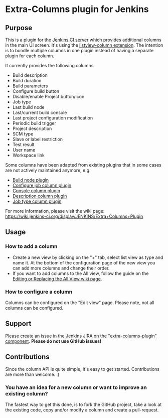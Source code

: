 # Extra-Columns plugin for Jenkins


## Purpose

This is a plugin for the [Jenkins CI server](https://jenkins.io) which provides additional columns in the main UI screen.
It's using the [listview-column extension](https://wiki.jenkins-ci.org/display/JENKINS/Extension+points#Extensionpoints-hudson.views.ListViewColumn).
The intention is to bundle multiple columns in one plugin instead of having a separate plugin for each column.

It currently provides the following columns:

* Build description
* Build duration
* Build parameters
* Configure build button
* Disable/enable Project button/icon
* Job type
* Last build node
* Last/current build console
* Last project configuration modification
* Periodic build trigger
* Project description
* SCM type
* Slave or label restriction
* Test result
* User name
* Workspace link

Some columns have been adapted from existing plugins that in some cases are not actively maintained anymore, e.g.

* [Build node plugin](https://wiki.jenkins-ci.org/display/JENKINS/Build+Node+Column+Plugin)
* [Configure job column plugin](https://wiki.jenkins-ci.org/display/JENKINS/Configure+Job+Column+Plugin)
* [Console column plugin](https://wiki.jenkins-ci.org/display/JENKINS/Console+Column+Plugin)
* [Description column plugin](https://wiki.jenkins-ci.org/display/JENKINS/Description+Column+Plugin)
* [Job type column plugin](https://wiki.jenkins-ci.org/display/JENKINS/Job+Type+Column+Plugin)


For more information, please visit the wiki page:  
<https://wiki.jenkins-ci.org/display/JENKINS/Extra+Columns+Plugin>

## Usage


### How to add a column

* Create a new view by clicking on the "+" tab, select list view as type and name it. At the bottom of the configuration page of the new view you can add more columns and change their order.
* If you want to add columns to the All view, follow the guide on the [Editing or Replacing the All View wiki page](https://wiki.jenkins-ci.org/display/JENKINS/Editing+or+Replacing+the+All+View).

### How to configure a column

Columns can be configured on the "Edit view" page. Please note, not all columns can be configured.

## Support


[Please create an issue in the Jenkins JIRA on the "extra-columns-plugin" component](https://issues.jenkins-ci.org/secure/CreateIssueDetails!init.jspa?pid=10172&issuetype=1&components=15943).
__Please do not use GitHub issues!__

## Contributions

Since the column API is quite simple, it's easy to get started. 
Contributions are more than welcome. :)

### You have an idea for a new column or want to improve an existing column?
The fastest way to get this done, is to fork the GitHub project, take a look at the existing code, copy and/or modify a column and create a pull-request.

